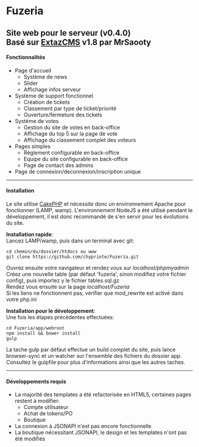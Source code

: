 # Fuzeria
Site web pour le serveur (v0.4.0)  
Basé sur [ExtazCMS](https://github.com/MrSaooty/ExtazCMS) v1.8 par MrSaooty
---
#### Fonctionnalités
* Page d'accueil
  *  Système de news
  *  Slider
  *  Affichage infos serveur
*  Système de support fonctionnel
   *  Création de tickets
   *  Classement par type de ticket/priorité
   *  Ouverture/fermeture des tickets
*  Système de votes
   *  Gestion du site de votes en back-office
   *  Affichage du top 5 sur la page de vote
   *  Affichage du classement complet des voteurs
*  Pages simples
   *  Règlement configurable en back-office
   *  Equipe du site configurable en back-office
   *  Page de contact des admins
*  Page de connexion/deconnexion/inscription unique

---
#### Installation
Le site utilise [CakePHP](http://cakephp.org/) et nécessite donc un environnement Apache pour fonctionner (LAMP, wamp). L'environnement NodeJS a été utilisé pendant le développement, il est donc recommandé de s'en servir pour les évolutions du site.  

__Installation rapide__:  
Lancez LAMP/wamp, puis dans un terminal avec git:
```
cd chemin/du/dossier/htdocs ou www
git clone https://github.com/chypriote/Fuzeria.git
```
Ouvrez ensuite votre navigateur et rendez vous sur *localhost/phpmyadmin*  
Créez une nouvelle table (par défaut 'fuzeria', sinon modifiez votre fichier config), puis importez y le fichier tables.sql.gz  
Rendez vous ensuite sur la page *localhost/Fuzeria*  
Si les liens ne fonctionnent pas, vérifier que mod_rewrite est activé dans votre php.ini

__Installation pour le développement__:  
Une fois les étapes précédentes effectuées:
```
cd Fuzeria/app/webroot
npm install && bower install
gulp
```
La tache gulp par défaut effectue un build complet du site, puis lance browser-sync et un watcher sur l'ensemble des fichiers du dossier app. Consultez le gulpfile pour plus d'informations ainsi que les autres taches.

---
#### Développements requis
* La majorité des templates a été refactorisée en HTML5, certaines pages restent à modifier:
    * Compte utilisateur
    * Achat de tokens/PO
    * Boutique
* La connexion à JSONAPI n'est pas encore fonctionnelle
* La boutique nécessitant JSONAPI, le design et les templates n'ont pas été modifiés
